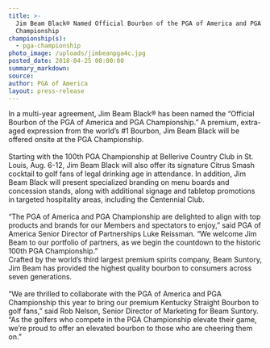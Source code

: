 ```yaml
---
title: >-
  Jim Beam Black® Named Official Bourbon of the PGA of America and PGA
  Championship
championship(s):
  - pga-championship
photo_image: /uploads/jimbeanpga4c.jpg
posted_date: 2018-04-25 00:00:00
summary_markdown:
source:
author: PGA of America
layout: press-release
---
```


In a multi-year agreement, Jim Beam Black&reg; has been named the “Official Bourbon of the PGA of America and PGA Championship.” A premium, extra-aged expression from the world’s #1 Bourbon, Jim Beam Black will be offered onsite at the PGA Championship.<br><br>Starting with the 100th PGA Championship at Bellerive Country Club in St. Louis, Aug. 6-12, Jim Beam Black will also offer its signature Citrus Smash cocktail to golf fans of legal drinking age in attendance. In addition, Jim Beam Black will present specialized branding on menu boards and concession stands, along with additional signage and tabletop promotions in targeted hospitality areas, including the Centennial Club.<br><br>“The PGA of America and PGA Championship are delighted to align with top products and brands for our Members and spectators to enjoy,” said PGA of America Senior Director of Partnerships Luke Reissman. “We welcome Jim Beam to our portfolio of partners, as we begin the countdown to the historic 100th PGA Championship.”<br>Crafted by the world’s third largest premium spirits company, Beam Suntory, Jim Beam has provided the highest quality bourbon to consumers across seven generations.<br>​<br>“We are thrilled to collaborate with the PGA of America and PGA Championship this year to bring our premium Kentucky Straight Bourbon to golf fans,” said Rob Nelson, Senior Director of Marketing for Beam Suntory. “As the golfers who compete in the PGA Championship elevate their game, we’re proud to offer an elevated bourbon to those who are cheering them on.”